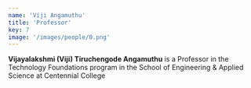 ```yaml
---
name: 'Viji Angamuthu'
title: 'Professor'
key: 7
image: '/images/people/0.png'
---
```

**Vijayalakshmi (Viji) Tiruchengode Angamuthu** is a Professor in the Technology Foundations program in the School of Engineering & Applied Science at Centennial College